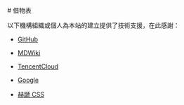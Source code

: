 <div class="heti">
# 借物表

以下機構組織或個人為本站的建立提供了技術支援，在此感謝：

* [GitHub](https://github.com/)

* [MDWiki](http://dynalon.github.io/mdwiki/)

* [TencentCloud](https://cloud.tencent.com/)

* [Google](https://google.com/ncr)

* [赫蹏 CSS](https://github.com/sivan/heti)
</div>
